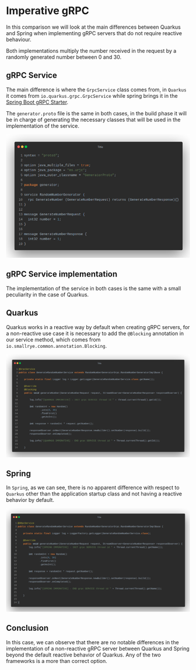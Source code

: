 # Imperative gRPC

In this comparison we will look at the main differences between Quarkus and Spring when implementing gRPC servers that do not require reactive behaviour.

Both implementations multiply the number received in the request by a randomly generated number between 0 and 30.


## gRPC Service
The main difference is where the `GrpcService` class comes from, in `Quarkus` it comes from `io.quarkus.grpc.GrpcService` while spring brings it in the [Spring Boot gRPC Starter](https://github.com/LogNet/grpc-spring-boot-starter).

The `generator.proto` file is the same in both cases, in the build phase it will be in charge of generating the necessary classes that will be used in the implementation of the service.

![Generator proto file](_screenshots/generator-proto-file.jpeg)

## gRPC Service implementation

The implementation of the service in both cases is the same with a small peculiarity in the case of Quarkus.

## Quarkus

Quarkus works in a reactive way by default when creating gRPC servers, for a non-reactive use case it is necessary to add the `@Blocking` annotation in our service method, which comes from `io.smallrye.common.annotation.Blocking`.

![Quarkus gRPC Service](_screenshots/quarkus-grpc-service.jpeg)

## Spring

In `Spring`, as we can see, there is no apparent difference with respect to `Quarkus` other than the application startup class and not having a reactive behavior by default.

![Spring gRPC Service](_screenshots/spring-grpc-service.jpeg)

## Conclusion
In this case, we can observe that there are no notable differences in the implementation of a non-reactive gRPC server between Quarkus and Spring beyond the default reactive behavior of Quarkus. Any of the two frameworks is a more than correct option.